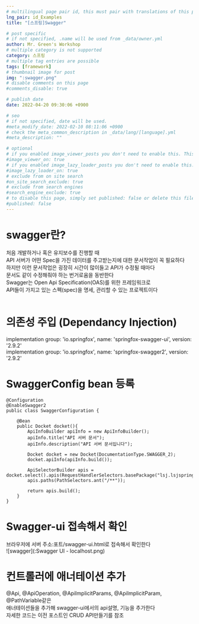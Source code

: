```yaml
---
# multilingual page pair id, this must pair with translations of this page. (This name must be unique)
lng_pair: id_Examples
title: "[스프링]Swagger"

# post specific
# if not specified, .name will be used from _data/owner.yml
author: Mr. Green's Workshop
# multiple category is not supported
category: 스프링
# multiple tag entries are possible
tags: [framework]
# thumbnail image for post
img: ":swagger.png"
# disable comments on this page
#comments_disable: true

# publish date
date: 2022-04-20 09:30:06 +0900

# seo
# if not specified, date will be used.
#meta_modify_date: 2022-02-10 08:11:06 +0900
# check the meta_common_description in _data/lang/[language].yml
#meta_description: ""

# optional
# if you enabled image_viewer_posts you don't need to enable this. This is only if image_viewer_posts = false
#image_viewer_on: true
# if you enabled image_lazy_loader_posts you don't need to enable this. This is only if image_lazy_loader_posts = false
#image_lazy_loader_on: true
# exclude from on site search
#on_site_search_exclude: true
# exclude from search engines
#search_engine_exclude: true
# to disable this page, simply set published: false or delete this file
#published: false
---
```


<!-- outline-start -->

<!-- outline-end -->
# swagger란?
처음 개발하거나 혹은 유지보수를 진행할 때   
API 서버가 어떤 Spec을 가진 데이터를 주고받는지에 대한 문서작업이 꼭 필요하다      
하지만 이런 문서작업은 굉장히 시간이 많이들고 API가 수정될 때마다   
문서도 같이 수정해줘야 하는 번거로움을 동반한다      
Swagger는 Open Api Specification(OAS)를 위한 프레임워크로   
API들이 가지고 있는 스펙(spec)을 명세, 관리할 수 있는 프로젝트이다   
<br/>
# 의존성 주입 (Dependancy Injection)
implementation group: 'io.springfox', name: 'springfox-swagger-ui', version: '2.9.2'   
implementation group: 'io.springfox', name: 'springfox-swagger2', version: '2.9.2'   <br/>

# SwaggerConfig bean 등록   
```
@Configuration
@EnableSwagger2
public class SwaggerConfiguration {

    @Bean
    public Docket docket(){
        ApiInfoBuilder apiInfo = new ApiInfoBuilder();
        apiInfo.title("API 서버 문서");
        apiInfo.description("API 서버 문서입니다");

        Docket docket = new Docket(DocumentationType.SWAGGER_2);
        docket.apiInfo(apiInfo.build());

        ApiSelectorBuilder apis = docket.select().apis(RequestHandlerSelectors.basePackage("lsj.lsjspring.controller"));
        apis.paths(PathSelectors.ant("/**"));

        return apis.build();
    }
}
```

# Swagger-ui 접속해서 확인
브라우저에 서버 주소:포트/swagger-ui.html로 접속해서 확인한다      
![swagger](:Swagger UI - localhost.png)

# 컨트롤러에 애너테이션 추가
@Api, @ApiOperation, @ApiImplicitParams, @ApiImplicitParam, @PathVariable같은   
애너테이션들을 추가해 swagger-ui에서의 api설명, 기능을 추가한다   
자세한 코드는 이전 포스트인 CRUD API만들기를 참조   
